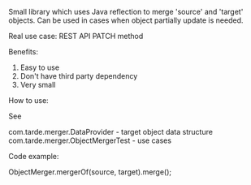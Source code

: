 Small library which uses Java reflection to merge 'source' and 'target' objects. Can be used in cases when 
object partially update is needed. 

Real use case: REST API PATCH method 

Benefits:
 1. Easy to use
 2. Don't have third party dependency
 3. Very small
 
 How to use:
 
 See
 
 com.tarde.merger.DataProvider - target object data structure
 com.tarde.merger.ObjectMergerTest - use cases
 
 Code example:
 
 ObjectMerger.mergerOf(source, target).merge();
